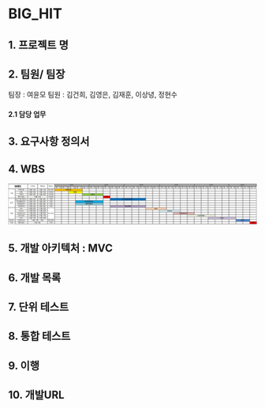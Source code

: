 # BIG_HIT

## 1. 프로젝트 명

## 2. 팀원/ 팀장
팀장 : 여윤모
팀원 : 김건희, 김영은, 김재훈, 이상녕, 정현수
#### 2.1 담당 업무

## 3. 요구사항 정의서

## 4. WBS

![](https://github.com/HYKim8/BIG_HIT/blob/main/img/wbs.jpg)

## 5. 개발 아키텍처 : MVC

## 6. 개발 목록

## 7. 단위 테스트

## 8. 통합 테스트

## 9. 이행

## 10. 개발URL
